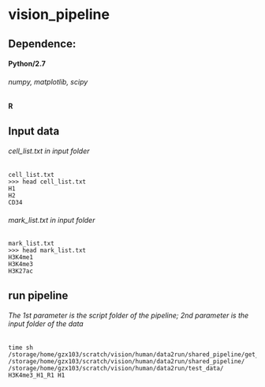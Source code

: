 # vision_pipeline

## Dependence:
#### Python/2.7
###### numpy, matplotlib, scipy
#### R



## Input data
###### cell_list.txt in input folder
```
cell_list.txt
>>> head cell_list.txt 
H1
H2
CD34

```

###### mark_list.txt in input folder
```
mark_list.txt
>>> head mark_list.txt 
H3K4me1
H3K4me3
H3K27ac

```

## run pipeline
###### The 1st parameter is the script folder of the pipeline; 2nd parameter is the input folder of the data
```
time sh /storage/home/gzx103/scratch/vision/human/data2run/shared_pipeline/get_vision_human_rep.sh /storage/home/gzx103/scratch/vision/human/data2run/shared_pipeline/ /storage/home/gzx103/scratch/vision/human/data2run/test_data/ H3K4me3_H1_R1 H1
```

